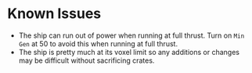 # Known Issues

- The ship can run out of power when running at full thrust. Turn on `Min Gen` at 50 to avoid this when running at full thrust.
- The ship is pretty much at its voxel limit so any additions or changes may be difficult without sacrificing crates.
